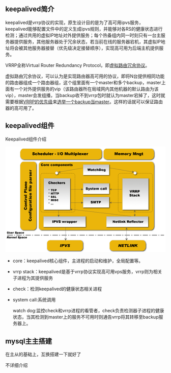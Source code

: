 ## keepalived简介

 keepalived是vrrp协议的实现，原生设计目的是为了高可用ipvs服务，keepalived能够配置文件中的定义生成ipvs规则，并能够对各RS的健康状态进行检测；通过共用的虚拟IP地址对外提供服务；每个热备组内同一时刻只有一台主服务器提供服务，其他服务器处于冗余状态，若当前在线的服务器宕机，其虚拟IP地址将会被其他服务器接替（优先级决定接替顺序），实现高可用为后端主机提供服务。

VRRP全称Virtual Router Redundancy Protocol，即[虚拟路由冗余协议](http://en.wikipedia.org/wiki/VRRP)。

虚拟路由冗余协议，可以认为是实现路由器高可用的协议，即将N台提供相同功能的路由器组成一个路由器组，这个组里面有一个master和多个backup，master上面有一个对外提供服务的vip（该路由器所在局域网内其他机器的默认路由为该vip），master会发组播，当backup收不到vrrp包时就认为master宕掉了，这时就需要根据[VRRP的优先级](http://tools.ietf.org/html/rfc5798#section-5.1)来[选举一个backup当master](http://en.wikipedia.org/wiki/Virtual_Router_Redundancy_Protocol#Elections_of_master_routers)。这样的话就可以保证路由器的高可用了。

## keepalived组件

  Keepalived组件介绍

![wKiom1gVgVqxP0nVAADi2pjRuog301.png](images/wKiom1gVgVqxP0nVAADi2pjRuog301.png)

* core：keepalived核心组件，主进程的启动和维护，全局配置等。

* vrrp stack：keepalived是基于vrrp协议实现高可用vps服务，vrrp则为相关子进程为其提供服务

* check：检测keepalived的健康状态相关进程 

* system call:系统调用

  watch dog:监控check和vrrp进程的看管者，check负责检测器子进程的健康状态，当其检测到master上的服务不可用时则通告vrrp将其转移至backup服务器上。

## mysql主主搭建

在主从的基础上，互换搭建一下就好了

不详细介绍



